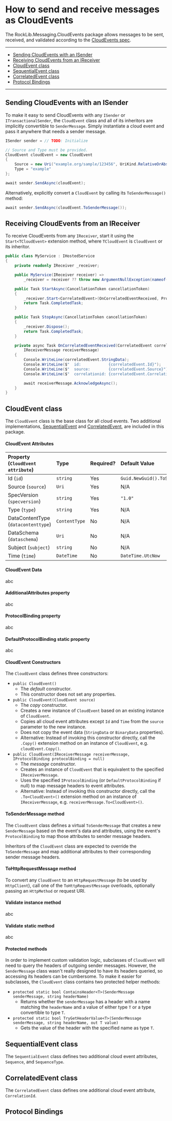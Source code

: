 # How to send and receive messages as CloudEvents

The RockLib.Messaging.CloudEvents package allows messages to be sent, received, and validated according to the [CloudEvents spec](https://github.com/cloudevents/spec).

---
- [Sending CloudEvents with an ISender](#sending-cloudevents-with-an-isender)
- [Receiving CloudEvents from an IReceiver](#receiving-cloudevents-from-an-ireceiver)
- [CloudEvent class](#cloudevent-class)
- [SequentialEvent class](#sequentialevent-class)
- [CorrelatedEvent class](#correlatedevent-class)
- [Protocol Bindings](#protocol-bindings)
---

## Sending CloudEvents with an ISender

To make it easy to send CloudEvents with any `ISender` or `ITransactionalSender`, the `CloudEvent` class and all of its inheritors are implicitly convertible to `SenderMessage`. Simply instantiate a cloud event and pass it anywhere that needs a sender message.

```c#
ISender sender = // TODO: Initialize

// Source and Type must be provided.
CloudEvent cloudEvent = new CloudEvent
{
    Source = new Uri("example.org/sample/123456", UriKind.RelativeOrAbsolute),
    Type = "example"
};

await sender.SendAsync(cloudEvent);
```

Alternatively, explicitly convert a `CloudEvent` by calling its `ToSenderMessage()` method:

```c#
await sender.SendAsync(cloudEvent.ToSenderMessage());
```

## Receiving CloudEvents from an IReceiver

To receive CloudEvents from any `IReceiver`, start it using the `Start<TCloudEvent>` extension method, where `TCloudEvent` is `CloudEvent` or its inheritor.

```c#
public class MyService : IHostedService
{
    private readonly IReceiver _receiver;

    public MyService(IReceiver receiver) =>
        _receiver = receiver ?? throw new ArgumentNullException(nameof(receiver));

    public Task StartAsync(CancellationToken cancellationToken)
    {
        _receiver.Start<CorrelatedEvent>(OnCorrelatedEventReceived, ProtocolBindings.Default);
        return Task.CompletedTask;
    }

    public Task StopAsync(CancellationToken cancellationToken)
    {
        _receiver.Dispose();
        return Task.CompletedTask;
    }

    private async Task OnCorrelatedEventReceived(CorrelatedEvent correlatedEvent,
        IReceiverMessage receiverMessage)
    {
        Console.WriteLine(correlatedEvent.StringData);
        Console.WriteLine($"  id:            {correlatedEvent.Id}");
        Console.WriteLine($"  source:        {correlatedEvent.Source}");
        Console.WriteLine($"  correlationid: {correlatedEvent.CorrelationId}");

        await receiverMessage.AcknowledgeAsync();
    }
}
```

## CloudEvent class

The `CloudEvent` class is the base class for all cloud events. Two additional implementations, [SequentialEvent](#sequentialevent-class) and [CorrelatedEvent](#correlatedevent-class), are included in this package.

#### CloudEvent Attributes

| Property (`CloudEvent attribute`)   | Type          | Required? | Default Value               |
|:------------------------------------|:--------------|:----------|:----------------------------|
| Id (`id`)                           | `string`      | Yes       | `Guid.NewGuid().ToString()` |
| Source (`source`)                   | `Uri`         | Yes       | N/A                         |
| SpecVersion (`specversion`)         | `string`      | Yes       | `"1.0"`                     |
| Type (`type`)                       | `string`      | Yes       | N/A                         |
| DataContentType (`datacontenttype`) | `ContentType` | No        | N/A                         |
| DataSchema (`dataschema`)           | `Uri`         | No        | N/A                         |
| Subject (`subject`)                 | `string`      | No        | N/A                         |
| Time (`time`)                       | `DateTime`    | No        | `DateTime.UtcNow`           |

#### CloudEvent Data

abc

#### AdditionalAttributes property

abc

#### ProtocolBinding property

abc

#### DefaultProtocolBinding static property

abc

#### CloudEvent Constructors

The `CloudEvent` class defines three constructors:

- `public CloudEvent()`
  - The *default* constructor.
  - This constructor does not set any properties.
- `public CloudEvent(CloudEvent source)`
  - The *copy* constructor.
  -  Creates a new instance of `CloudEvent` based on an existing instance of `CloudEvent`.
  - Copies all cloud event attributes except `Id` and `Time` from the `source` parameter to the new instance.
  - Does not copy the event data (`StringData` or `BinaryData` properties).
  - Alternative: Instead of invoking this constructor directly, call the `.Copy()` extension method on an instance of `CloudEvent`, e.g. `cloudEvent.Copy()`.
- `public CloudEvent(IReceiverMessage receiverMessage, IProtocolBinding protocolBinding = null)`
  - The *message* constructor.
  - Creates an instance of `CloudEvent` that is equivalent to the specified `IReceiverMessage`.
  - Uses the specified `IProtocolBinding` (or `DefaultProtocolBinding` if null) to map message headers to event attributes.
  - Alternative: Instead of invoking this constructor directly, call the `.To<CloudEvent>()` extension method on an instance of `IReceiverMessage`, e.g. `receiverMessage.To<CloudEvent>()`.

#### ToSenderMessage method

The `CloudEvent` class defines a virtual `ToSenderMessage` that creates a new `SenderMessage` based on the event's data and attributes, using the event's `ProtocolBinding` to map those attributes to sender message headers.

Inheritors of the `CloudEvent` class are expected to override the `ToSenderMessage` and map additional attributes to their corresponding sender message headers.

#### ToHttpRequestMessage method

To  convert any `CloudEvent` to an `HttpRequestMessage` (to be used by `HttpClient`), call one of the `ToHttpRequestMessage` overloads, optionally passing an `HttpMethod` or request URI.

#### Validate instance method

abc

#### Validate static method

abc

#### Protected methods

In order to implement custom validation logic, subclasses of `CloudEvent` will need to query the headers of outgoing sender messages. However, the `SenderMessage` class wasn't really designed to have its headers queried, so accessing its headers can be cumbersome. To make it easier for subclasses, the `CloudEvent` class contains two protected helper methods:

- `protected static bool ContainsHeader<T>(SenderMessage senderMessage, string headerName)`
  - Returns whether the `senderMessage` has a header with a name matching the `headerName` and a value of either type `T` or a type convertible to type `T`.
- `protected static bool TryGetHeaderValue<T>(SenderMessage senderMessage, string headerName, out T value)`
  - Gets the value of the header with the specified name as type `T`.

<!--

TODO: Add more about CloudEvent class:
- CloudEvent attributes:
  - Id (required, auto-set)
  - Source (required)
  - SpecVersion (required, readonly, always "1.0")
  - Type (required)
  - DataContentType
  - DataSchema
  - Subject
  - Time (auto-set)
- StringData / BinaryData properties
- AdditionalAttributes property
- ProtocolBinding property
- DefaultProtocolBinding property
- Default constructor
- Copy constructor
  - Alternative: `.Copy()` extension method
- Message constructor
  - Alternative: `.As<CloudEvent>()` extension method
- ToSenderMessage method
- Implicit conversion operator
- ToHttpRequestMessage methods
- Validate instance method
- Validate static method
- ContainsHeader method
- TryGetHeaderValue method
    
-->

## SequentialEvent class

The `SequentialEvent` class defines two additional cloud event attributes, `Sequence`, and `SequenceType`.

<!--

TODO: Add more about SequentialEvent class:
- SequenceEvent attributes:
  - Sequence (required)
  - SequenceType (defined value: "Integer")
- Default constructor
- Copy constructor
  - Alternative: `.Copy()` extension method
- Message constructor
  - Alternative: `.As<SequentialEvent>()` extension method
- ToSenderMessage method (overrides base method)
- Validate instance method (overrides base method)
- Validate static method (hides base method)

-->

## CorrelatedEvent class

The `CorrelatedEvent` class defines one additional cloud event attribute, `CorrelationId`.

<!--

TODO: Add more about CorrelatedEvent class:
- CorrelatedEvent attributes:
  - CorrelationId (required, auto-set)
- Default constructor
- Copy constructor
  - Alternative: `.Copy()` extension method
- Message constructor
  - Alternative: `.As<CorrelatedEvent>()` extension method
- ToSenderMessage method (overrides base method)
- Validate static method (hides base method)

-->

## Protocol Bindings

<!-- TODO: Add docs for IProtocolBinding interface and ProtocolBindings static class -->
